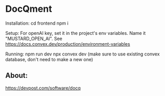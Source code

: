 # DocQment

Installation:
   cd frontend
   npm i

Setup:
   For openAI key, set it in the project's env variables. Name it "MUSTARD_OPEN_AI". See https://docs.convex.dev/production/environment-variables

Running:
   npm run dev
   npx convex dev (make sure to use existing convex database, don't need to make a new one)

## About:
https://devpost.com/software/docq